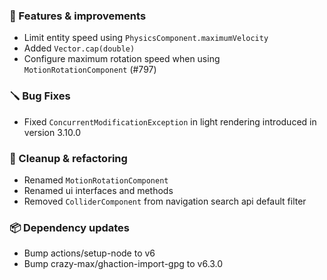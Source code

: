 ### 🚀 Features & improvements

- Limit entity speed using `PhysicsComponent.maximumVelocity`
- Added `Vector.cap(double)`
- Configure maximum rotation speed when using `MotionRotationComponent` (#797)

### 🪛 Bug Fixes

- Fixed `ConcurrentModificationException` in light rendering introduced in version 3.10.0

### 🧽 Cleanup & refactoring

- Renamed `MotionRotationComponent`
- Renamed ui interfaces and methods
- Removed `ColliderComponent` from navigation search api default filter

### 📦 Dependency updates

- Bump actions/setup-node to v6
- Bump crazy-max/ghaction-import-gpg to v6.3.0